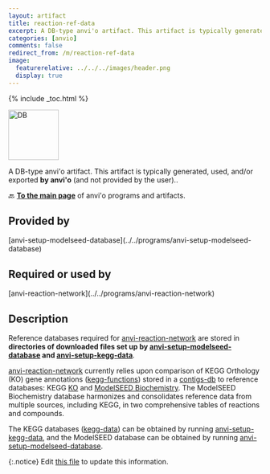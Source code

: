 ```yaml
---
layout: artifact
title: reaction-ref-data
excerpt: A DB-type anvi'o artifact. This artifact is typically generated, used, and/or exported by anvi'o (and not provided by the user)..
categories: [anvio]
comments: false
redirect_from: /m/reaction-ref-data
image:
  featurerelative: ../../../images/header.png
  display: true
---
```



{% include _toc.html %}


<img src="../../images/icons/DB.png" alt="DB" style="width:100px; border:none" />

A DB-type anvi'o artifact. This artifact is typically generated, used, and/or exported **by anvi'o** (and not provided by the user)..

🔙 **[To the main page](../../)** of anvi'o programs and artifacts.

## Provided by


<p style="text-align: left" markdown="1"><span class="artifact-p">[anvi-setup-modelseed-database](../../programs/anvi-setup-modelseed-database)</span></p>


## Required or used by


<p style="text-align: left" markdown="1"><span class="artifact-r">[anvi-reaction-network](../../programs/anvi-reaction-network)</span></p>


## Description

Reference databases required for <span class="artifact-p">[anvi-reaction-network](/help/main/programs/anvi-reaction-network)</span> are stored in **directories of downloaded files set up by <span class="artifact-p">[anvi-setup-modelseed-database](/help/main/programs/anvi-setup-modelseed-database)</span> and <span class="artifact-p">[anvi-setup-kegg-data](/help/main/programs/anvi-setup-kegg-data)</span>**.

<span class="artifact-p">[anvi-reaction-network](/help/main/programs/anvi-reaction-network)</span> currently relies upon comparison of KEGG Orthology (KO) gene annotations (<span class="artifact-n">[kegg-functions](/help/main/artifacts/kegg-functions)</span>) stored in a <span class="artifact-n">[contigs-db](/help/main/artifacts/contigs-db)</span> to reference databases: KEGG [KO](https://www.genome.jp/kegg/ko.html) and [ModelSEED Biochemistry](https://github.com/ModelSEED/ModelSEEDDatabase). The ModelSEED Biochemistry database harmonizes and consolidates reference data from multiple sources, including KEGG, in two comprehensive tables of reactions and compounds.

The KEGG databases (<span class="artifact-n">[kegg-data](/help/main/artifacts/kegg-data)</span>) can be obtained by running <span class="artifact-p">[anvi-setup-kegg-data](/help/main/programs/anvi-setup-kegg-data)</span>, and the ModelSEED database can be obtained by running <span class="artifact-p">[anvi-setup-modelseed-database](/help/main/programs/anvi-setup-modelseed-database)</span>.


{:.notice}
Edit [this file](https://github.com/merenlab/anvio/tree/master/anvio/docs/artifacts/reaction-ref-data.md) to update this information.

